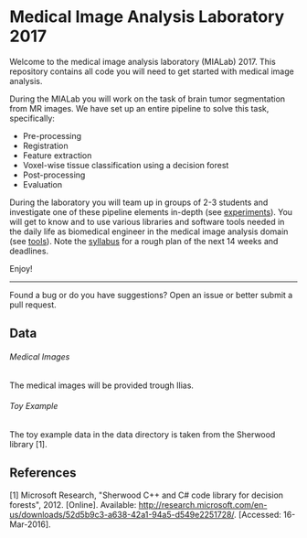 # Medical Image Analysis Laboratory 2017

Welcome to the medical image analysis laboratory (MIALab) 2017.
This repository contains all code you will need to get started with medical image analysis.

During the MIALab you will work on the task of brain tumor segmentation from MR images.
We have set up an entire pipeline to solve this task, specifically:

- Pre-processing
- Registration
- Feature extraction
- Voxel-wise tissue classification using a decision forest
- Post-processing
- Evaluation

During the laboratory you will team up in groups of 2-3 students and investigate one of these pipeline elements in-depth (see [experiments](experiments.md)).
You will get to know and to use various libraries and software tools needed in the daily life as biomedical engineer in the medical image analysis domain (see [tools](tools.md)).
Note the [syllabus](syllabus.md) for a rough plan of the next 14 weeks and deadlines.

Enjoy!

----

Found a bug or do you have suggestions? Open an issue or better submit a pull request.

## Data

###### Medical Images

The medical images will be provided trough Ilias.

###### Toy Example

The toy example data in the data directory is taken from the Sherwood library [1].

## References

[1] Microsoft Research, "Sherwood C++ and C# code library for decision forests", 2012. [Online]. Available: http://research.microsoft.com/en-us/downloads/52d5b9c3-a638-42a1-94a5-d549e2251728/. [Accessed: 16-Mar-2016].